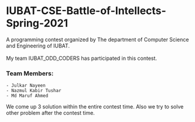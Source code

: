 # IUBAT-CSE-Battle-of-Intellects-Spring-2021
A programming contest organized by The department of Computer Science and Engineering of IUBAT. 
<br/>
<br/>
My team IUBAT_ODD_CODERS has participated  in this contest.
### Team Members:
```
- Julkar Nayeen
- Nazmul Kabir Tushar
- Md Maruf Ahmed
```
 We come up 3 solution within the entire contest time. Also we try to solve other problem after the contest time.
